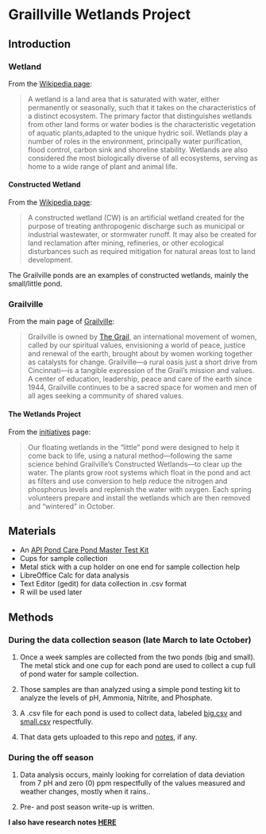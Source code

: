 # Graillville Wetlands Project

## Introduction

### Wetland

From the [Wikipedia page](https://en.wikipedia.org/wiki/Wetland):

>A wetland is a land area that is saturated with water, either permanently or seasonally, such that it takes on the characteristics of a distinct ecosystem. The primary factor that distinguishes wetlands from other land forms or water bodies is the characteristic vegetation of aquatic plants,adapted to the unique hydric soil. Wetlands play a number of roles in the environment, principally water purification, flood control, carbon sink and shoreline stability. Wetlands are also considered the most biologically diverse of all ecosystems, serving as home to a wide range of plant and animal life.

#### Constructed Wetland

From the [Wikipedia page](https://en.wikipedia.org/wiki/Constructed_wetland):

>A constructed wetland (CW) is an artificial wetland created for the purpose of treating anthropogenic discharge such as municipal or industrial wastewater, or stormwater runoff. It may also be created for land reclamation after mining, refineries, or other ecological disturbances such as required mitigation for natural areas lost to land development.

The Grailville ponds are an examples of constructed wetlands, mainly the small/little pond.

### Grailville

From the main page of [Grailville](http://www.grailville.org/):

>Grailville is owned by [The Grail](http://www.grail-us.org/), an international movement of women, called by our spiritual values, envisioning a world of peace, justice and renewal of the earth, brought about by women working together as catalysts for change. Grailville—a rural oasis just a short drive from Cincinnati—is a tangible expression of the Grail’s mission and values. A center of education, leadership, peace and care of the earth since 1944, Grailville continues to be a sacred space for women and men of all ages seeking a community of shared values.

#### The Wetlands Project

From the [initiatives](http://www.grailville.org/green-grailville/initiatives/) page:

> Our floating wetlands in the “little” pond were designed to help it come back to life, using a natural method—following the same science behind Grailville’s Constructed Wetlands—to clear up the water. The plants grow root systems which float in the pond and act as filters and use conversion to help reduce the nitrogen and phosphorus levels and replenish the water with oxygen. Each spring volunteers prepare and install the wetlands which are then removed and “wintered” in October.

## Materials

* An [API Pond Care Pond Master Test Kit](http://www.apifishcare.com/product.php?sectionid=2&catid=22&subcatid=110&id=670#.WNl4wEe1ukA)
* Cups for sample collection
* Metal stick with a cup holder on one end for sample collection help
* LibreOffice Calc for data analysis
* Text Editor (gedit) for data collection in .csv format
* R will be used later

## Methods

### During the data collection season (late March to late October)

1. Once a week samples are collected from the two ponds (big and small). The metal stick and one cup for each pond are used to collect a cup full of pond water for sample collection.

2. Those samples are than analyzed using a simple pond testing kit to analyze the levels of pH, Ammonia, Nitrite, and Phosphate.

3. A .csv file for each pond is used to collect data, labeled [big.csv](https://github.com/belkinsa/GrailvilleWetlands/blob/master/dataanalysis/data/big.csv) and [small.csv](https://github.com/belkinsa/GrailvilleWetlands/blob/master/dataanalysis/data/small.csv) respectfully.

4. That data gets uploaded to this repo and [notes](https://github.com/belkinsa/GrailvilleWetlands/blob/master/notes/timeline.md), if any.

### During the off season

1. Data analysis occurs, mainly looking for correlation of data deviation from 7 pH and zero (0) ppm respectfully of the values measured and weather changes, mostly when it rains..

2. Pre- and post season write-up is written.

**I also have research notes [HERE](https://publiclab.org/profile/belkinsa)**

